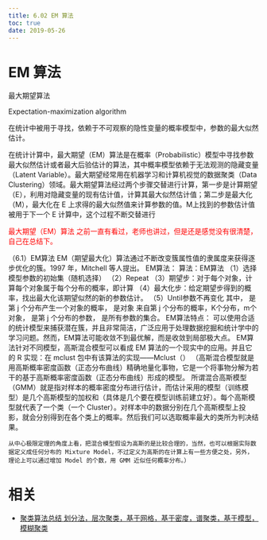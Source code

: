 ```yaml
---
title: 6.02 EM 算法
toc: true
date: 2019-05-26
---
```

# EM 算法


最大期望算法

Expectation-maximization algorithm

在统计中被用于寻找，依赖于不可观察的隐性变量的概率模型中，参数的最大似然估计。

在统计计算中，最大期望（EM）算法是在概率（Probabilistic）模型中寻找参数最大似然估计或者最大后验估计的算法，其中概率模型依赖于无法观测的隐藏变量（Latent Variable）。最大期望经常用在机器学习和计算机视觉的数据聚类（Data Clustering）领域。最大期望算法经过两个步骤交替进行计算，第一步是计算期望（E），利用对隐藏变量的现有估计值，计算其最大似然估计值；第二步是最大化（M），最大化在 E 上求得的最大似然值来计算参数的值。M上找到的参数估计值被用于下一个 E 计算中，这个过程不断交替进行



<span style="color:red;">最大期望（EM）算法 之前一直有看过，老师也讲过，但是还是感觉没有很清楚，自己在总结下。</span>





（6.1）EM算法
EM（期望最大化）算法通过不断改变簇属性值的隶属度来获得逐步优化的簇。1997 年，Mitchell 等人提出。
EM算法：
算法：EM算法
（1）选择模型参数的初始集（随机选择）
（2）Repeat
（3）期望步：对于每个对象，计算每个对象属于每个分布的概率，即计算
（4）最大化步：给定期望步得到的概率，找出最大化该期望似然的新的参数估计。
（5）Until参数不再变化
其中， 是第 j 个分布产生一个对象的概率， 是对象 来自第 j 个分布的概率，K个分布，m个对象， 是第 j 个分布的参数， 是所有参数的集合。
EM算法特点：
可以使用合适的统计模型来捕获潜在簇，并且非常简洁，广泛应用于处理数据挖掘和统计学中的学习问题。然而，EM算法可能收敛不到最优解，而是收敛到局部极大点。
EM算法针对不同模型，高斯混合模型可以看成 EM 算法的一个现实中的应用。并且它的 R 实现：在 mclust 包中有该算法的实现——Mclust（）
（高斯混合模型就是用高斯概率密度函数（正态分布曲线）精确地量化事物，它是一个将事物分解为若干的基于高斯概率密度函数（正态分布曲线）形成的模型。
所谓混合高斯模型（GMM）就是指对样本的概率密度分布进行估计，而估计采用的模型（训练模型）是几个高斯模型的加权和（具体是几个要在模型训练前建立好）。每个高斯模型就代表了一个类（一个 Cluster）。对样本中的数据分别在几个高斯模型上投影，就会分别得到在各个类上的概率。然后我们可以选取概率最大的类所为判决结果。

    从中心极限定理的角度上看，把混合模型假设为高斯的是比较合理的，当然，也可以根据实际数据定义成任何分布的 Mixture Model，不过定义为高斯的在计算上有一些方便之处，另外，理论上可以通过增加 Model 的个数，用 GMM 近似任何概率分布。）



# 相关


- [聚类算法总结 划分法，层次聚类，基于网格，基于密度，谱聚类，基于模型，模糊聚类](https://blog.csdn.net/qq_29258361/article/details/79536444)
